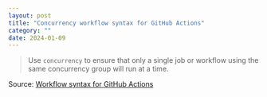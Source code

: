 ```yaml
---
layout: post
title: "Concurrency workflow syntax for GitHub Actions"
category: ""
date: 2024-01-09
---
```


> Use `concurrency` to ensure that only a single job or workflow using the same concurrency group will run at a time.

Source: [Workflow syntax for GitHub Actions](https://docs.github.com/en/actions/using-workflows/workflow-syntax-for-github-actions#concurrency)
